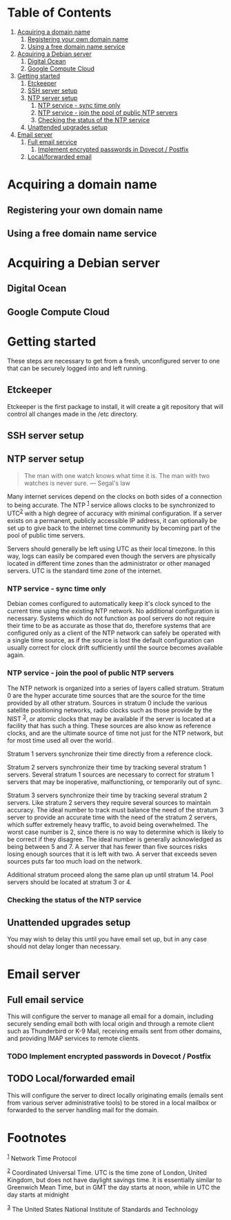 
# Table of Contents

1.  [Acquiring a domain name](#orgdb66936)
    1.  [Registering your own domain name](#orgeb7b512)
    2.  [Using a free domain name service](#orgdeebeba)
2.  [Acquiring a Debian server](#org7fdac50)
    1.  [Digital Ocean](#org60daf51)
    2.  [Google Compute Cloud](#org3c38372)
3.  [Getting started](#orgbf4ccd2)
    1.  [Etckeeper](#org3ad3e0b)
    2.  [SSH server setup](#org9697487)
    3.  [NTP server setup](#org29d4815)
        1.  [NTP service - sync time only](#orgc946278)
        2.  [NTP service - join the pool of public NTP servers](#org385ae74)
        3.  [Checking the status of the NTP service](#org4881905)
    4.  [Unattended upgrades setup](#org562cf70)
4.  [Email server](#org1b7e8e7)
    1.  [Full email service](#org6f5052f)
        1.  [Implement encrypted passwords in Dovecot / Postfix](#org14bf65b)
    2.  [Local/forwarded email](#org03b4c43)



<a id="orgdb66936"></a>

# Acquiring a domain name


<a id="orgeb7b512"></a>

## Registering your own domain name


<a id="orgdeebeba"></a>

## Using a free domain name service


<a id="org7fdac50"></a>

# Acquiring a Debian server


<a id="org60daf51"></a>

## Digital Ocean


<a id="org3c38372"></a>

## Google Compute Cloud


<a id="orgbf4ccd2"></a>

# Getting started

These steps are necessary to get from a fresh, unconfigured server to one
that can be securely logged into and left running.


<a id="org3ad3e0b"></a>

## Etckeeper

Etckeeper is the first package to install, it will create a git
repository that will control all changes made in the /etc directory.


<a id="org9697487"></a>

## SSH server setup


<a id="org29d4815"></a>

## NTP server setup

> The man with one watch knows what time it is. The man with two watches
> is never sure. &#x2014; Segal's law

Many internet services depend on the clocks on both sides of a
connection to being accurate. The NTP <sup><a id="fnr.1" class="footref" href="#fn.1">1</a></sup>
service allows clocks to be synchronized to UTC<sup><a id="fnr.2" class="footref" href="#fn.2">2</a></sup> with a high degree of accuracy with
minimal configuration. If a server exists on a permanent, publicly
accessible IP address, it can optionally be set up to give back to the
internet time community by becoming part of the pool of public time
servers.

Servers should generally be left using UTC as their local timezone. In
this way, logs can easily be compared even though the servers are
physically located in different time zones than the administrator or
other managed servers. UTC is the standard time zone of the internet.


<a id="orgc946278"></a>

### NTP service - sync time only

Debian comes configured to automatically keep it's clock synced to the
current time using the existing NTP network. No additional
configuration is necessary. Systems which do not function as pool
servers do not require their time to be as accurate as those that do,
therefore systems that are configured only as a client of the NTP
network can safely be operated with a single time source, as if the
source is lost the default configuration can usually correct for clock
drift sufficiently until the source becomes available again.


<a id="org385ae74"></a>

### NTP service - join the pool of public NTP servers

The NTP network is organized into a series of layers called
stratum. Stratum 0 are the hyper accurate time sources that are the
source for the time provided by all other stratum. Sources in stratum
0 include the various satellite positioning networks, radio clocks
such as those provide by the NIST <sup><a id="fnr.3" class="footref" href="#fn.3">3</a></sup>, or atomic clocks that may be
available if the server is located at a facility that has such a
thing. These sources are also know as reference clocks, and are the
ultimate source of time not just for the NTP network, but for most
time used all over the world.

Stratum 1 servers synchronize their time directly from a reference clock.

Stratum 2 servers synchronize their time by tracking several stratum 1
servers. Several stratum 1 sources are necessary to correct for
stratum 1 servers that may be inoperative, malfunctioning, or
temporarily out of sync.

Stratum 3 servers synchronize their time by tracking several stratum 2
servers. Like stratum 2 servers they require several sources to
maintain accuracy. The ideal number to track must balance the need of
the stratum 3 server to provide an accurate time with the need of the
stratum 2 servers, which suffer extremely heavy traffic, to avoid
being overwhelmed. The worst case number is 2, since there is no way
to determine which is likely to be correct if they disagree. The ideal
number is generally acknowledged as being between 5 and 7. A server
that has fewer than five sources risks losing enough sources that it
is left with two. A server that exceeds seven sources puts far too
much load on the network.

Additional stratum proceed along the same plan up until
stratum 14. Pool servers should be located at stratum 3 or 4.


<a id="org4881905"></a>

### Checking the status of the NTP service


<a id="org562cf70"></a>

## Unattended upgrades setup

You may wish to delay this until you have email set up, but in any
case should not delay longer than necessary.


<a id="org1b7e8e7"></a>

# Email server


<a id="org6f5052f"></a>

## Full email service

This will configure the server to manage all email for a domain,
including securely sending email both with local origin and through a
remote client such as Thunderbird or K-9 Mail, receiving emails sent
from other domains, and providing IMAP services to remote clients.


<a id="org14bf65b"></a>

### TODO Implement encrypted passwords in Dovecot / Postfix


<a id="org03b4c43"></a>

## TODO Local/forwarded email

This will configure the server to direct locally originating emails
(emails sent from various server administrative tools) to be stored in
a local mailbox or forwarded to the server handling mail for the domain.


# Footnotes

<sup><a id="fn.1" href="#fnr.1">1</a></sup> Network Time Protocol

<sup><a id="fn.2" href="#fnr.2">2</a></sup> Coordinated
Universal Time. UTC is the time zone of London, United Kingdom, but
does not have daylight savings time. It is essentially similar to
Greenwich Mean Time, but in GMT the day starts at noon, while in UTC
the day starts at midnight

<sup><a id="fn.3" href="#fnr.3">3</a></sup> The United States National
Institute of Standards and Technology
